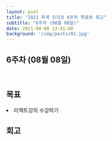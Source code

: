```yaml
---
layout: post
title: "2021 하계 모각코 6주차 목표와 회고"
subtitle: "6주차 (08월 08일)"
date: 2021-08-08 13:41:00
background: '/img/posts/01.jpg'
---
```

<h2>6주차 (08월 08일)</h2><br>
<h2 class="section-heading">목표</h2>

<p><li>리액트강의 수강하기</li></p>


<h2 class="section-heading">회고</h2>